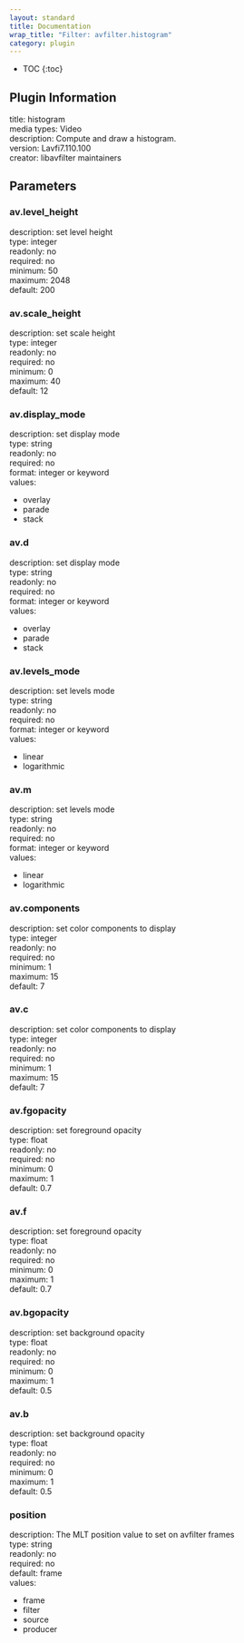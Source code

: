 ```yaml
---
layout: standard
title: Documentation
wrap_title: "Filter: avfilter.histogram"
category: plugin
---
```

* TOC
{:toc}

## Plugin Information

title: histogram  
media types:
Video  
description: Compute and draw a histogram.  
version: Lavfi7.110.100  
creator: libavfilter maintainers  

## Parameters

### av.level_height

  
description:
set level height  
type: integer  
readonly: no  
required: no  
minimum: 50  
maximum: 2048  
default: 200  

### av.scale_height

  
description:
set scale height  
type: integer  
readonly: no  
required: no  
minimum: 0  
maximum: 40  
default: 12  

### av.display_mode

  
description:
set display mode  
type: string  
readonly: no  
required: no  
format: integer or keyword  
values:  

* overlay
* parade
* stack

### av.d

  
description:
set display mode  
type: string  
readonly: no  
required: no  
format: integer or keyword  
values:  

* overlay
* parade
* stack

### av.levels_mode

  
description:
set levels mode  
type: string  
readonly: no  
required: no  
format: integer or keyword  
values:  

* linear
* logarithmic

### av.m

  
description:
set levels mode  
type: string  
readonly: no  
required: no  
format: integer or keyword  
values:  

* linear
* logarithmic

### av.components

  
description:
set color components to display  
type: integer  
readonly: no  
required: no  
minimum: 1  
maximum: 15  
default: 7  

### av.c

  
description:
set color components to display  
type: integer  
readonly: no  
required: no  
minimum: 1  
maximum: 15  
default: 7  

### av.fgopacity

  
description:
set foreground opacity  
type: float  
readonly: no  
required: no  
minimum: 0  
maximum: 1  
default: 0.7  

### av.f

  
description:
set foreground opacity  
type: float  
readonly: no  
required: no  
minimum: 0  
maximum: 1  
default: 0.7  

### av.bgopacity

  
description:
set background opacity  
type: float  
readonly: no  
required: no  
minimum: 0  
maximum: 1  
default: 0.5  

### av.b

  
description:
set background opacity  
type: float  
readonly: no  
required: no  
minimum: 0  
maximum: 1  
default: 0.5  

### position

  
description:
The MLT position value to set on avfilter frames  
type: string  
readonly: no  
required: no  
default: frame  
values:  

* frame
* filter
* source
* producer

